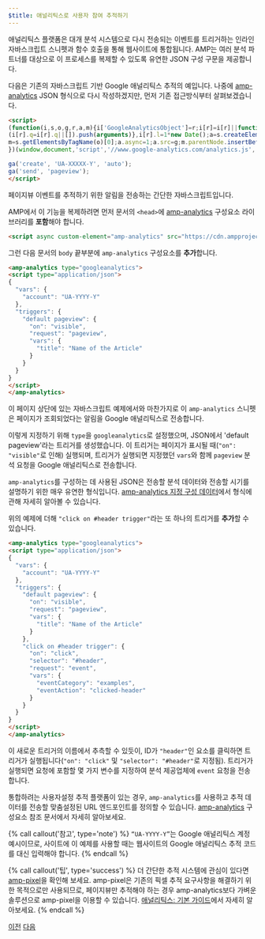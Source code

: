 ```yaml
---
$title: 애널리틱스로 사용자 참여 추적하기
---
```


애널리틱스 플랫폼은 대개 분석 시스템으로 다시 전송되는 이벤트를 트리거하는 인라인 자바스크립트 스니펫과 함수 호출을 통해 웹사이트에 통합됩니다. AMP는 여러 분석 파트너를 대상으로 이 프로세스를 복제할 수 있도록 유연한 JSON 구성 구문을 제공합니다.

다음은 기존의 자바스크립트 기반 Google 애널리틱스 추적의 예입니다. 나중에 [amp-analytics](/ko/docs/reference/components/amp-analytics.html) JSON 형식으로 다시 작성하겠지만, 먼저 기존 접근방식부터 살펴보겠습니다.

```html
<script>
(function(i,s,o,g,r,a,m){i['GoogleAnalyticsObject']=r;i[r]=i[r]||function(){
(i[r].q=i[r].q||[]).push(arguments)},i[r].l=1*new Date();a=s.createElement(o),
m=s.getElementsByTagName(o)[0];a.async=1;a.src=g;m.parentNode.insertBefore(a,m)
})(window,document,'script','//www.google-analytics.com/analytics.js','ga');

ga('create', 'UA-XXXXX-Y', 'auto');
ga('send', 'pageview');
</script>
```

페이지뷰 이벤트를 추적하기 위한 알림을 전송하는 간단한 자바스크립트입니다.

AMP에서 이 기능을 복제하려면 먼저 문서의 `<head>`에 [amp-analytics](/ko/docs/reference/components/amp-analytics.html) 구성요소 라이브러리를 **포함**해야 합니다.

```html
<script async custom-element="amp-analytics" src="https://cdn.ampproject.org/v0/amp-analytics-0.1.js"></script>
```

그런 다음 문서의 `body` 끝부분에 `amp-analytics` 구성요소를 **추가**합니다.

```html
<amp-analytics type="googleanalytics">
<script type="application/json">
{
  "vars": {
    "account": "UA-YYYY-Y"
  },
  "triggers": {
    "default pageview": {
      "on": "visible",
      "request": "pageview",
      "vars": {
        "title": "Name of the Article"
      }
    }
  }
}
</script>
</amp-analytics>
```

이 페이지 상단에 있는 자바스크립트 예제에서와 마찬가지로 이 `amp-analytics` 스니펫은 페이지가 조회되었다는 알림을 Google 애널리틱스로 전송합니다.

이렇게 지정하기 위해 `type`을 `googleanalytics`로 설정했으며, JSON에서 'default pageview'라는 트리거를 생성했습니다.  이 트리거는 페이지가 표시될 때(`"on": "visible"`로 인해) 실행되며, 트리거가 실행되면 지정했던 `vars`와 함께 `pageview` 분석 요청을 Google 애널리틱스로 전송합니다.

`amp-analytics`를 구성하는 데 사용된 JSON은 전송할 분석 데이터와 전송할 시기를 설명하기 위한 매우 유연한 형식입니다.  [amp-analytics 지정 구성 데이터](/ko/docs/reference/components/amp-analytics.html#specifying-configuration-data)에서 형식에 관해 자세히 알아볼 수 있습니다.

위의 예제에 더해 `"click on #header trigger"`라는 또 하나의 트리거를 **추가**할 수 있습니다.

```html
<amp-analytics type="googleanalytics">
<script type="application/json">
{
  "vars": {
    "account": "UA-YYYY-Y"
  },
  "triggers": {
    "default pageview": {
      "on": "visible",
      "request": "pageview",
      "vars": {
        "title": "Name of the Article"
      }
    },
    "click on #header trigger": {
      "on": "click",
      "selector": "#header",
      "request": "event",
      "vars": {
        "eventCategory": "examples",
        "eventAction": "clicked-header"
      }
    }
  }
}
</script>
</amp-analytics>
```

이 새로운 트리거의 이름에서 추측할 수 있듯이, ID가 `"header"`인 요소를 클릭하면 트리거가 실행됩니다(`"on": "click"` 및 `"selector": "#header"`로 지정됨).  트리거가 실행되면 요청에 포함할 몇 가지 변수를 지정하여 분석 제공업체에 `event` 요청을 전송합니다.

통합하려는 사용자설정 추적 플랫폼이 있는 경우, `amp-analytics`를 사용하고 추적 데이터를 전송할 맞춤설정된 URL 엔드포인트를 정의할 수 있습니다. [amp-analytics](/ko/docs/reference/components/amp-analytics.html) 구성요소 참조 문서에서 자세히 알아보세요.

{% call callout('참고', type='note') %}
`“UA-YYYY-Y”`는 Google 애널리틱스 계정 예시이므로, 사이트에 이 예제를 사용할 때는 웹사이트의 Google 애널리틱스 추적 코드를 대신 입력해야 합니다.
{% endcall %}

{% call callout('팁', type='success') %}
더 간단한 추적 시스템에 관심이 있다면 [amp-pixel](/ko/docs/reference/components/amp-pixel.html)을 확인해 보세요. amp-pixel은 기존의 픽셀 추적 요구사항을 해결하기 위한 목적으로만 사용되므로, 페이지뷰만 추적해야 하는 경우 amp-analytics보다 가벼운 솔루션으로 amp-pixel을 이용할 수 있습니다. [애널리틱스: 기본 가이드](/ko/docs/guides/analytics/analytics_basics.html)에서 자세히 알아보세요.
{% endcall %}

<div class="prev-next-buttons">
  <a class="button prev-button" href="/ko/docs/fundamentals/add_advanced/adding_carousels.html"><span class="arrow-prev">이전</span></a>
  <a class="button next-button" href="/ko/docs/fundamentals/add_advanced/navigating.html"><span class="arrow-next">다음</span></a>
</div>
